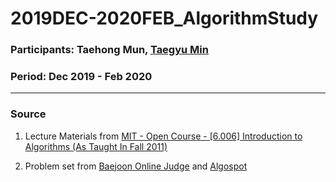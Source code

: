 # 2019DEC-2020FEB_AlgorithmStudy

### Participants: Taehong Mun, [Taegyu Min](https://github.com/taegyumin)

### Period: Dec 2019 - Feb 2020

---

### Source

1. Lecture Materials from [MIT - Open Course - [6.006] Introduction to Algorithms (As Taught In Fall 2011)](https://ocw.mit.edu/courses/electrical-engineering-and-computer-science/6-006-introduction-to-algorithms-fall-2011/lecture-videos/)

2. Problem set from [Baejoon Online Judge](https://www.acmicpc.net/problem/7615) and [Algospot](https://www.algospot.com)

